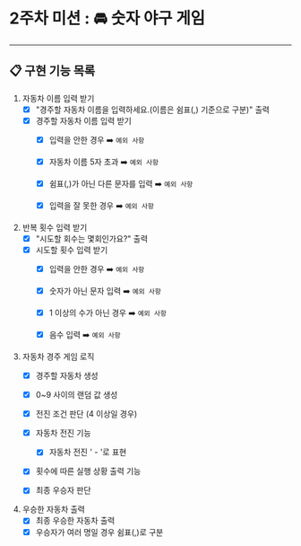 # 2주차 미션 : 🚘 숫자 야구 게임
<hr>

## 📋 구현 기능 목록

1. 자동차 이름 입력 받기
    - [X] "경주할 자동차 이름을 입력하세요.(이름은 쉼표(,) 기준으로 구분)" 출력
    - [X] 경주할 자동차 이름 입력 받기
      - [X] 입력을 안한 경우 ➡️︎ `예외 사항`
      - [X] 자동차 이름 5자 초과 ➡️︎ `예외 사항`
      - [X] 쉼표(,)가 아닌 다른 문자를 입력 ➡️︎ `예외 사항`
      - [X] 입력을 잘 못한 경우 ➡️︎ `예외 사항`


2. 반복 횟수 입력 받기
    - [X] "시도할 회수는 몇회인가요?" 출력
    - [X] 시도할 횟수 입력 받기
      - [X] 입력을 안한 경우 ➡️︎ `예외 사항`
      - [X] 숫자가 아닌 문자 입력 ➡️︎ `예외 사항`
      - [X] 1 이상의 수가 아닌 경우 ➡️︎ `예외 사항`
      - [X] 음수 입력 ➡️︎ `예외 사항`


3. 자동차 경주 게임 로직
    - [X] 경주할 자동차 생성
    - [X] 0~9 사이의 랜덤 값 생성
    - [X] 전진 조건 판단 (4 이상일 경우)
    - [X] 자동차 전진 기능
      - [X] 자동차 전진 ' - '로 표현
    - [X] 횟수에 따른 실행 상황 출력 기능
    - [X] 최종 우승자 판단


4. 우승한 자동차 출력
    - [X] 최종 우승한 자동차 출력
    - [X] 우승자가 여러 명일 경우 쉼표(,)로 구분